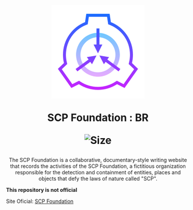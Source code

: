 <h1 align="center">
   <img src="./favicon/Scp-icon.svg" >
   
   SCP Foundation : BR

![Size][prsize]

</h1>

[prsize]: https://img.shields.io/github/repo-size/Watts8bits/Scp_Foundation?logo=github&logoColor=white

<p align="center">
The SCP Foundation is a collaborative, documentary-style writing website that records the activities of the SCP Foundation, a fictitious organization responsible for the detection and containment of entities, places and objects that defy the laws of nature called "SCP".
</p>
<strong>This repository is not official</strong>

Site Oficial: [SCP Foundation](https://the-scp.foundation/)

